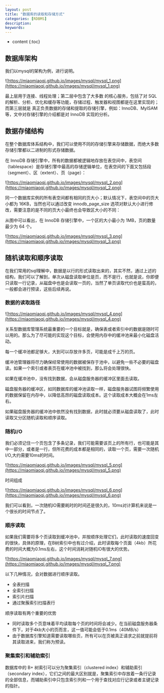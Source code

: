 ```yaml
---
layout: post
title: "数据库的读取和存储方式"
categories: [RDBMS]
description:
keywords:
---
```


* content
{:toc}
## 数据库架构

我们以mysql的架构为例，进行说明。

![https://miaomiaoqi.github.io/images/mysql/mysql_1.png](https://miaomiaoqi.github.io/images/mysql/mysql_1.png)

最上层用于连接、线程处理；第二层中包含了大多数 的核心服务，包括了对 SQL 的解析、分析、优化和缓存等功能，存储过程、触发器和视图都是在这里实现的；而第三层就是 真正负责数据的存储和提取的存储引擎，例如：InnoDB、MyISAM等，文中对存储引擎的介绍都是对 InnoDB 实现的分析。 

## 数据存储结构

在整个数据库体系结构中，我们可以使用不同的存储引擎来存储数据，而绝大多数存储引擎都以二进制的形式存储数据。

在 InnoDB 存储引擎中，所有的数据都被逻辑地存放在表空间中，表空间（tablespace）是存储引擎中最高的存储逻辑单位，在表空间的下面又包括段（segment）、区（extent）、页（page）：

![https://miaomiaoqi.github.io/images/mysql/mysql_2.png](https://miaomiaoqi.github.io/images/mysql/mysql_2.png)

同一个数据库实例的所有表空间都有相同的页大小；默认情况下，表空间中的页大小都为 16KB，当然也可以通过改变 innodb_page_size 选项对默认大小进行修改，需要注意的是不同的页大小最终也会导致区大小的不同：

从图中可以看出，在 InnoDB 存储引擎中，一个区的大小最小为 1MB，页的数量最少为 64 个。

![https://miaomiaoqi.github.io/images/mysql/mysql_3.png](https://miaomiaoqi.github.io/images/mysql/mysql_3.png)

## 随机读取和顺序读取

在我们常用的sql理解中，数据是以行的形式读取出来的，其实不然，通过上述的结构，我们可以了解到，单次从磁盘读取单位是页，而不是行，也就是说，你即便只读取一行记录，从磁盘中也是会读取一页的，当然了单页读取代价也是蛮高的，一般都会进行预读，这些后续再说。

### 数据的读取路径

![https://miaomiaoqi.github.io/images/mysql/mysql_4.png](https://miaomiaoqi.github.io/images/mysql/mysql_4.png)

关系型数据库管理系统最重要的一个目标就是，确保表或者索引中的数据是随时可以用的。那么为了尽可能的实现这个目标，会使用内存中的缓冲池来最小化磁盘活动。

每一个缓冲池都足够大，大到可以存放许多页，可能是成千上万的页。

缓冲池管理器将尽力确保经常使用的数据被保存于池中，以避免一些不必要的磁盘读。如果一个索引或者表页在缓冲池中被找到，那么将会处理很快。

如果在缓冲池中，没有找到数据，会从磁盘服务器的缓冲区里面去读取。

磁盘服务器的缓冲区，如同数据库的缓冲池读取一样，磁盘服务器试图将频繁使用的数据保留在内存中，以降低高昂的磁盘读取成本。这个读取成本大概会在1ms左右。

如果磁盘服务器的缓冲池中依然没有找到数据，此时就必须要从磁盘读取了，此时读取又分区随机读取和顺序读取。

### 随机I/O

我们必须记住一个页包含了多条记录，我们可能需要该页上的所有行，也可能是其中一部分，或者是一行，但所花费的成本都是相同的，读取一个页，需要一次随机I/O,大约需要10ms的时间。

![https://miaomiaoqi.github.io/images/mysql/mysql_5.png](https://miaomiaoqi.github.io/images/mysql/mysql_5.png)

时间组成

![https://miaomiaoqi.github.io/images/mysql/mysql_6.png](https://miaomiaoqi.github.io/images/mysql/mysql_6.png)

我们可以看到，一次随机IO需要耗时的时间还是很久的，10ms对计算机来说是一个很长的时间节点了。

### 顺序读取

如果我们需要将多个页读取到缓冲池中，并按顺序处理它们，此时读取的速度回变的很快，具体的原理，在B树索引中也有过介绍，此时读取每个页面（4kb）所花费的时间大概为0.1ms左右，这个时间消耗对随机IO有很大的优势。

![https://miaomiaoqi.github.io/images/mysql/mysql_7.png](https://miaomiaoqi.github.io/images/mysql/mysql_7.png)

以下几种情况，会对数据进行顺序读取。

* 全表扫描
* 全索引扫描
* 索引片扫描
* 通过聚蔟索引扫描表行

顺序读取有两个重要的优势

* 同时读取多个页意味着平均读取每个页的时间将会减少。在当前磁盘服务器条件下，对于4kb大小的页而言，这一值可能会低于0.1ms（40MB/s）
* 由于数据库引擎知道需要读取哪些页，所有可以在页被真正请求之前就提前将其读取进来，我们称为预读。

### 聚集索引和辅助索引

数据库中的 B+ 树索引可以分为聚集索引（clustered index）和辅助索引（secondary index），它们之间的最大区别就是，聚集索引中存放着一条行记录的全部信息，而辅助索引中只包含索引列和一个用于查找对应行记录或者主键记录的指针。